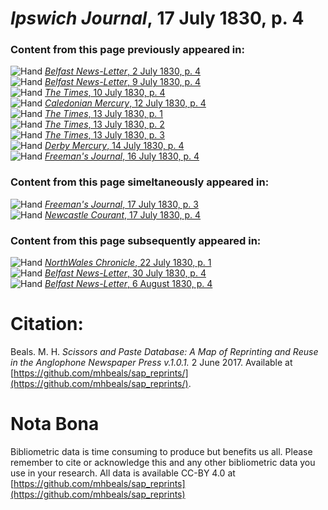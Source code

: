 # *Ipswich Journal*, 17 July 1830, p. 4  
  
### Content from this page previously appeared in:  
![Hand](http://scissorsandpaste.net/wp-content/uploads/2017/06/smallhandpointer.png) [*Belfast News-Letter*, 2 July 1830, p. 4](https://mhbeals.github.io/sap_html/Belfast-News-Letter/Belfast-News-Letter-2-July-1830-p-4)  
![Hand](http://scissorsandpaste.net/wp-content/uploads/2017/06/smallhandpointer.png) [*Belfast News-Letter*, 9 July 1830, p. 4](https://mhbeals.github.io/sap_html/Belfast-News-Letter/Belfast-News-Letter-9-July-1830-p-4)  
![Hand](http://scissorsandpaste.net/wp-content/uploads/2017/06/smallhandpointer.png) [*The Times*, 10 July 1830, p. 4](https://mhbeals.github.io/sap_html/The-Times/The-Times-10-July-1830-p-4)  
![Hand](http://scissorsandpaste.net/wp-content/uploads/2017/06/smallhandpointer.png) [*Caledonian Mercury*, 12 July 1830, p. 4](https://mhbeals.github.io/sap_html/Caledonian-Mercury/Caledonian-Mercury-12-July-1830-p-4)  
![Hand](http://scissorsandpaste.net/wp-content/uploads/2017/06/smallhandpointer.png) [*The Times*, 13 July 1830, p. 1](https://mhbeals.github.io/sap_html/The-Times/The-Times-13-July-1830-p-1)  
![Hand](http://scissorsandpaste.net/wp-content/uploads/2017/06/smallhandpointer.png) [*The Times*, 13 July 1830, p. 2](https://mhbeals.github.io/sap_html/The-Times/The-Times-13-July-1830-p-2)  
![Hand](http://scissorsandpaste.net/wp-content/uploads/2017/06/smallhandpointer.png) [*The Times*, 13 July 1830, p. 3](https://mhbeals.github.io/sap_html/The-Times/The-Times-13-July-1830-p-3)  
![Hand](http://scissorsandpaste.net/wp-content/uploads/2017/06/smallhandpointer.png) [*Derby Mercury*, 14 July 1830, p. 4](https://mhbeals.github.io/sap_html/Derby-Mercury/Derby-Mercury-14-July-1830-p-4)  
![Hand](http://scissorsandpaste.net/wp-content/uploads/2017/06/smallhandpointer.png) [*Freeman's Journal*, 16 July 1830, p. 4](https://mhbeals.github.io/sap_html/Freeman's-Journal/Freeman's-Journal-16-July-1830-p-4)  
  
### Content from this page simeltaneously appeared in:  
![Hand](http://scissorsandpaste.net/wp-content/uploads/2017/06/smallhandpointer.png) [*Freeman's Journal*, 17 July 1830, p. 3](https://mhbeals.github.io/sap_html/Freeman's-Journal/Freeman's-Journal-17-July-1830-p-3)  
![Hand](http://scissorsandpaste.net/wp-content/uploads/2017/06/smallhandpointer.png) [*Newcastle Courant*, 17 July 1830, p. 4](https://mhbeals.github.io/sap_html/Newcastle-Courant/Newcastle-Courant-17-July-1830-p-4)  
  
### Content from this page subsequently appeared in:  
![Hand](http://scissorsandpaste.net/wp-content/uploads/2017/06/smallhandpointer.png) [*NorthWales Chronicle*, 22 July 1830, p. 1](https://mhbeals.github.io/sap_html/NorthWales-Chronicle/NorthWales-Chronicle-22-July-1830-p-1)  
![Hand](http://scissorsandpaste.net/wp-content/uploads/2017/06/smallhandpointer.png) [*Belfast News-Letter*, 30 July 1830, p. 4](https://mhbeals.github.io/sap_html/Belfast-News-Letter/Belfast-News-Letter-30-July-1830-p-4)  
![Hand](http://scissorsandpaste.net/wp-content/uploads/2017/06/smallhandpointer.png) [*Belfast News-Letter*, 6 August 1830, p. 4](https://mhbeals.github.io/sap_html/Belfast-News-Letter/Belfast-News-Letter-6-August-1830-p-4)  


# Citation: 

Beals. M. H. *Scissors and Paste Database: A Map of Reprinting and Reuse in the Anglophone Newspaper Press v.1.0.1.* 2 June 2017. Available at [https://github.com/mhbeals/sap_reprints/](https://github.com/mhbeals/sap_reprints/). 

# Nota Bona

Bibliometric data is time consuming to produce but benefits us all. Please remember to cite or acknowledge this and any other bibliometric data you use in your research. All data is available CC-BY 4.0 at [https://github.com/mhbeals/sap_reprints](https://github.com/mhbeals/sap_reprints)